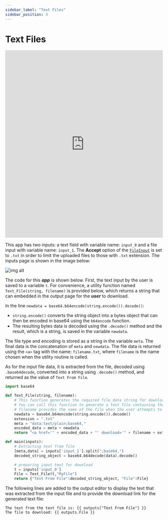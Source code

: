 ```yaml
---
sidebar_label: "Text Files"
sidebar_position: 3
---
```


# Text Files

<div style={{width: "100%", height: "600px", overflow: "hidden"}}>
<iframe src='https://mecsimcalc.com/app/5545072/text_files' style={{position:"relative", left:"-45px", top:"-48px"}} width="100%" height="600" title="MecSimCalc" frameborder="0"></iframe>
</div>

This app has two inputs: a text field with variable name: `input_0` and a file input with variable name: `input_1`. The **Accept** option of the [`FileInput`](../inputs/input-types) is set to `.txt` in order to limit the uploaded files to those with `.txt` extension. The inputs page is shown in the image below:

<div style={{textAlign: 'center'}}>

![img alt](/docs/files/ex_text_input.png)

</div>

The code for this _**app**_ is shown below. First, the text input by the user is saved to a variable `t`. For convenience, a utility function named `Text_File(string, filename)` is provided below, which returns a string that can embedded in the output page for the _**user**_ to download.

In the line `newdata = base64.b64encode(string.encode()).decode()`:

- `string.encode()` converts the string object into a bytes object that can then be encoded in base64 using the `b64encode` function.
- The resulting bytes data is decoded using the `.decode()` method and the result, which is a string, is saved in the variable `newdata`.

The file type and encoding is stored as a string in the variable `meta`. The final data is the concatenation of `meta` and `newdata`. The file data is returned using the `<a>` tag with the name: `filename.txt`, where `filename` is the name chosen when the utility routine is called.

As for the input file data, it is extracted from the file, decoded using `.base64decode`, converted into a string using `.decode()` method, and returned as the value of `Text From File`.

```python
import base64

def Text_File(string, filename):
    # This function generates the required file_data string for download.
    # You can call this function to generate a text file containing the "string" data
    # filename provides the name of the file when the user attempts to download it.
    newdata = base64.b64encode(string.encode()).decode()
    extension = ".txt"
    meta = "data:text/plain;base64,"
    encoded_data = meta + newdata
    return "<a href='" + encoded_data + "' download='" + filename + extension + "'>Download File</a>"

def main(inputs):
    # Extracting text from file
    [meta,data] = inputs['input_1'].split(";base64,")
    decoded_string_object = base64.b64decode(data).decode()

    # preparing input text for download
    t = inputs['input_0']
    File = Text_File(t,"MyFile")
    return {"Text From File":decoded_string_object, "File":File}
```

The following lines are added to the output editor to display the text that was extracted from the input file and to provide the download link for the generated text file:

```
The text from the text file is: {{ outputs["Text From File"] }}
The file to download: {{ outputs.File }}
```
